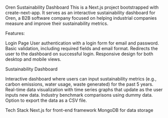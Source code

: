 Oren Sustainability Dashboard
This is a Next.js project bootstrapped with create-next-app. It serves as an interactive sustainability dashboard for Oren, a B2B software company focused on helping industrial companies measure and improve their sustainability metrics.

Features:

Login Page
User authentication with a login form for email and password.
Basic validation, including required fields and email format.
Redirects the user to the dashboard on successful login.
Responsive design for both desktop and mobile views.


Sustainability Dashboard

Interactive dashboard where users can input sustainability metrics (e.g., carbon emissions, water usage, waste generated) for the past 5 years.
Real-time data visualization with time series graphs that update as the user inputs new data.
Industry benchmark comparisons using dummy data.
Option to export the data as a CSV file.


Tech Stack
Next.js for front-end framework
MongoDB for data storage
